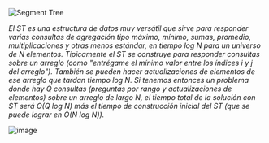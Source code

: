![Segment Tree](https://user-images.githubusercontent.com/80688833/130368238-25fd82c8-fd35-4c98-8dc6-a13b0a3cc353.png)

_El ST es una estructura de datos muy versátil que sirve para responder varias consultas de agregación tipo máximo, mínimo, sumas, promedio, multiplicaciones y otras menos estándar, en tiempo log N para un universo de N elementos. Típicamente el ST se construye para responder consultas sobre un arreglo (como "entrégame el mínimo valor entre los índices i y j del arreglo"). También se pueden hacer actualizaciones de elementos de ese arreglo que tardan tiempo log N. Si tenemos entonces un problema donde hay Q consultas (preguntas por rango y actualizaciones de elementos) sobre un arreglo de largo N, el tiempo total de la solución con ST será Ο(Q log N) más el tiempo de construcción inicial del ST (que se puede lograr en Ο(N log N))._

![image](https://user-images.githubusercontent.com/80688833/130368376-2f223415-5215-4ef3-8908-b4f2ed71358b.png)